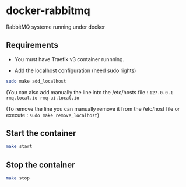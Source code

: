 # docker-rabbitmq
RabbitMQ systeme running under docker

## Requirements

- You must have Traefik v3 container runnning.

- Add the localhost configuration (need sudo rights)
```bash
sudo make add_localhost
```

(You can also add manually the line into the /etc/hosts file : `127.0.0.1 rmq.local.io rmq-ui.local.io`

(To remove the line you can manually remove it from the /etc/host file or execute : `sudo make remove_localhost`)

## Start the container

```bash
make start
```

## Stop the container

```bash
make stop